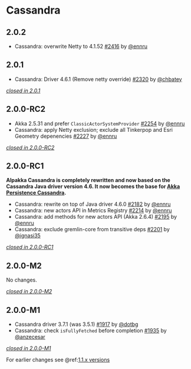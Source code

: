 # Cassandra

## 2.0.2

- Cassandra: overwrite Netty to 4.1.52 [#2416](https://github.com/akka/alpakka/issues/2416) by [@ennru](https://github.com/ennru)

## 2.0.1

- Cassandra: Driver 4.6.1 (Remove netty override) [#2320](https://github.com/akka/alpakka/issues/2320) by [@chbatey](https://github.com/chbatey)

[*closed in 2.0.1*](https://github.com/akka/alpakka/issues?q=is%3Aclosed+milestone%3A2.0.1+label%3Ap%3Acassandra)

## 2.0.0-RC2

- Akka 2.5.31 and prefer `ClassicActorSystemProvider` [#2254](https://github.com/akka/alpakka/issues/2254) by [@ennru](https://github.com/ennru)
- Cassandra: apply Netty exclusion; exclude all Tinkerpop and Esri Geometry depenencies [#2227](https://github.com/akka/alpakka/issues/2227) by [@ennru](https://github.com/ennru)

[*closed in 2.0.0-RC2*](https://github.com/akka/alpakka/issues?q=is%3Aclosed+milestone%3A2.0.0-RC2+label%3Ap%3Acassandra)


## 2.0.0-RC1

**Alpakka Cassandra is completely rewritten and now based on the Cassandra Java driver version 4.6. It now becomes the base for [Akka Persistence Cassandra](https://doc.akka.io/docs/akka-persistence-cassandra/1.0/).**

- Cassandra: rewrite on top of Java driver 4.6.0 [#2182](https://github.com/akka/alpakka/issues/2182) by [@ennru](https://github.com/ennru)
- Cassandra: new actors API in Metrics Registry [#2214](https://github.com/akka/alpakka/issues/2214) by [@ennru](https://github.com/ennru)
- Cassandra: add methods for new actors API (Akka 2.6.4) [#2195](https://github.com/akka/alpakka/issues/2195) by [@ennru](https://github.com/ennru)
- Cassandra: exclude gremlin-core from transitive deps [#2201](https://github.com/akka/alpakka/issues/2201) by [@ignasi35](https://github.com/ignasi35)

[*closed in 2.0.0-RC1*](https://github.com/akka/alpakka/issues?q=is%3Aclosed+milestone%3A2.0.0-RC1+label%3Ap%3Acassandra)

## 2.0.0-M2

No changes.

[*closed in 2.0.0-M2*](https://github.com/akka/alpakka/issues?q=is%3Aclosed+milestone%3A2.0.0-M2+label%3Ap%3Acassandra)


## 2.0.0-M1

- Cassandra driver 3.7.1 (was 3.5.1) [#1917](https://github.com/akka/alpakka/pull/1917) by [@dotbg](https://github.com/dotbg)
- Cassandra: check `isFullyFetched` before completion [#1935](https://github.com/akka/alpakka/issues/1935) by [@anzecesar](https://github.com/anzecesar)

[*closed in 2.0.0-M1*](https://github.com/akka/alpakka/issues?q=is%3Aclosed+milestone%3A2.0.0-M1+label%3Ap%3Acassandra)

For earlier changes see @ref:[1.1.x versions](../1.1.x/cassandra.md)

